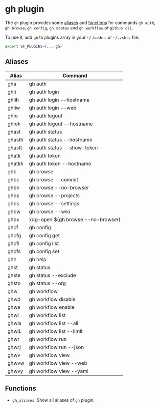 # gh plugin

The `gh` plugin provides some [aliases](#aliases) and [functions](#functions) for commands `gh auth`, `gh browse`, `gh config`, `gh status` and `gh workflow` of `github cli`.

To use it, add `gh` to plugins array in your `~/.bashrc` or `~/.zshrc` file:

```sh
export SF_PLUGINS=(... gh)
```

## Aliases

| Alias  | Command                            |
| ------ | ---------------------------------- |
| gha    | gh auth                            |
| ghli   | gh auth login                      |
| ghlih  | gh auth login --hostname           |
| ghliw  | gh auth login --web                |
| ghlo   | gh auth logout                     |
| ghloh  | gh auth logout --hostname          |
| ghast  | gh auth status                     |
| ghasth | gh auth status --hostname          |
| ghastt | gh auth status --show-token        |
| ghatk  | gh auth token                      |
| ghatkh | gh auth token --hostname           |
| ghb    | gh browse                          |
| ghbc   | gh browse --commit                 |
| ghbn   | gh browse --no-browser             |
| ghbp   | gh browse --projects               |
| ghbs   | gh browse --settings               |
| ghbw   | gh browse --wiki                   |
| ghbx   | xdg-open $(gh browse --no-browser) |
| ghcf   | gh config                          |
| ghcfg  | gh config get                      |
| ghcfl  | gh config list                     |
| ghcfs  | gh config set                      |
| ghh    | gh help                            |
| ghst   | gh status                          |
| ghste  | gh status --exclude                |
| ghsto  | gh status --org                    |
| ghw    | gh workflow                        |
| ghwd   | gh workflow disable                |
| ghwe   | gh workflow enable                 |
| ghwl   | gh workflow list                   |
| ghwla  | gh workflow list --all             |
| ghwlL  | gh workflow list --limit           |
| ghwr   | gh workflow run                    |
| ghwrj  | gh workflow run --json             |
| ghwv   | gh workflow view                   |
| ghwvw  | gh workflow view --web             |
| ghwvy  | gh workflow view --yaml            |

## Functions

- `gh_aliases`: Show all aliases of `gh` plugin.
